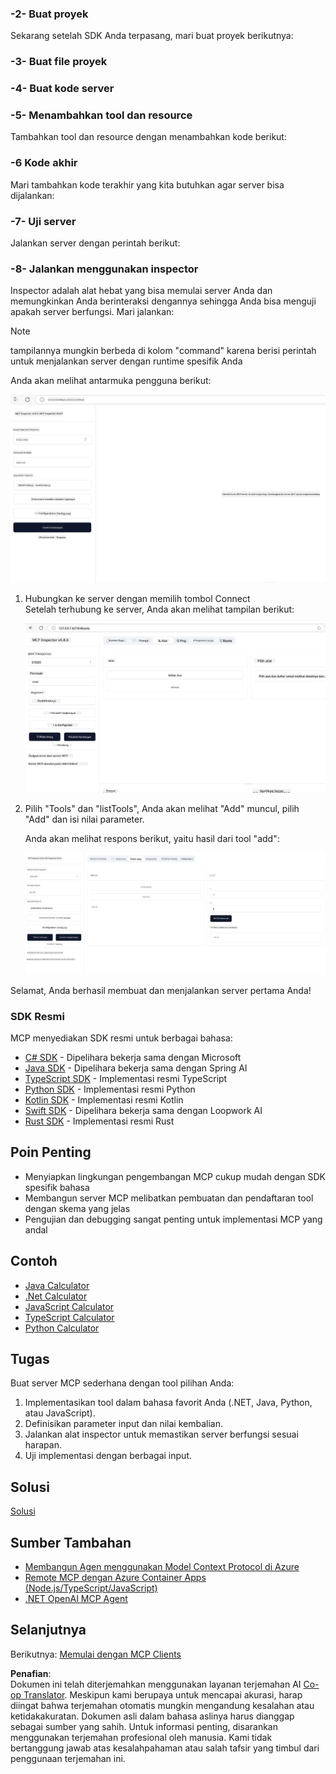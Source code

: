 <!--
CO_OP_TRANSLATOR_METADATA:
{
  "original_hash": "bf05718d019040cf0c7d4ccc6d6a1a88",
  "translation_date": "2025-06-13T06:04:27+00:00",
  "source_file": "03-GettingStarted/01-first-server/README.md",
  "language_code": "id"
}
-->
### -2- Buat proyek

Sekarang setelah SDK Anda terpasang, mari buat proyek berikutnya:

### -3- Buat file proyek

### -4- Buat kode server

### -5- Menambahkan tool dan resource

Tambahkan tool dan resource dengan menambahkan kode berikut:

### -6 Kode akhir

Mari tambahkan kode terakhir yang kita butuhkan agar server bisa dijalankan:

### -7- Uji server

Jalankan server dengan perintah berikut:

### -8- Jalankan menggunakan inspector

Inspector adalah alat hebat yang bisa memulai server Anda dan memungkinkan Anda berinteraksi dengannya sehingga Anda bisa menguji apakah server berfungsi. Mari jalankan:

> [!NOTE]
> tampilannya mungkin berbeda di kolom "command" karena berisi perintah untuk menjalankan server dengan runtime spesifik Anda

Anda akan melihat antarmuka pengguna berikut:

![Connect](../../../../translated_images/connect.141db0b2bd05f096fb1dd91273771fd8b2469d6507656c3b0c9df4b3c5473929.id.png)

1. Hubungkan ke server dengan memilih tombol Connect  
   Setelah terhubung ke server, Anda akan melihat tampilan berikut:

   ![Connected](../../../../translated_images/connected.73d1e042c24075d386cacdd4ee7cd748c16364c277d814e646ff2f7b5eefde85.id.png)

2. Pilih "Tools" dan "listTools", Anda akan melihat "Add" muncul, pilih "Add" dan isi nilai parameter.

   Anda akan melihat respons berikut, yaitu hasil dari tool "add":

   ![Result of running add](../../../../translated_images/ran-tool.a5a6ee878c1369ec1e379b81053395252a441799dbf23416c36ddf288faf8249.id.png)

Selamat, Anda berhasil membuat dan menjalankan server pertama Anda!

### SDK Resmi

MCP menyediakan SDK resmi untuk berbagai bahasa:
- [C# SDK](https://github.com/modelcontextprotocol/csharp-sdk) - Dipelihara bekerja sama dengan Microsoft
- [Java SDK](https://github.com/modelcontextprotocol/java-sdk) - Dipelihara bekerja sama dengan Spring AI
- [TypeScript SDK](https://github.com/modelcontextprotocol/typescript-sdk) - Implementasi resmi TypeScript
- [Python SDK](https://github.com/modelcontextprotocol/python-sdk) - Implementasi resmi Python
- [Kotlin SDK](https://github.com/modelcontextprotocol/kotlin-sdk) - Implementasi resmi Kotlin
- [Swift SDK](https://github.com/modelcontextprotocol/swift-sdk) - Dipelihara bekerja sama dengan Loopwork AI
- [Rust SDK](https://github.com/modelcontextprotocol/rust-sdk) - Implementasi resmi Rust

## Poin Penting

- Menyiapkan lingkungan pengembangan MCP cukup mudah dengan SDK spesifik bahasa
- Membangun server MCP melibatkan pembuatan dan pendaftaran tool dengan skema yang jelas
- Pengujian dan debugging sangat penting untuk implementasi MCP yang andal

## Contoh

- [Java Calculator](../samples/java/calculator/README.md)
- [.Net Calculator](../../../../03-GettingStarted/samples/csharp)
- [JavaScript Calculator](../samples/javascript/README.md)
- [TypeScript Calculator](../samples/typescript/README.md)
- [Python Calculator](../../../../03-GettingStarted/samples/python)

## Tugas

Buat server MCP sederhana dengan tool pilihan Anda:
1. Implementasikan tool dalam bahasa favorit Anda (.NET, Java, Python, atau JavaScript).
2. Definisikan parameter input dan nilai kembalian.
3. Jalankan alat inspector untuk memastikan server berfungsi sesuai harapan.
4. Uji implementasi dengan berbagai input.

## Solusi

[Solusi](./solution/README.md)

## Sumber Tambahan

- [Membangun Agen menggunakan Model Context Protocol di Azure](https://learn.microsoft.com/azure/developer/ai/intro-agents-mcp)
- [Remote MCP dengan Azure Container Apps (Node.js/TypeScript/JavaScript)](https://learn.microsoft.com/samples/azure-samples/mcp-container-ts/mcp-container-ts/)
- [.NET OpenAI MCP Agent](https://learn.microsoft.com/samples/azure-samples/openai-mcp-agent-dotnet/openai-mcp-agent-dotnet/)

## Selanjutnya

Berikutnya: [Memulai dengan MCP Clients](/03-GettingStarted/02-client/README.md)

**Penafian**:  
Dokumen ini telah diterjemahkan menggunakan layanan terjemahan AI [Co-op Translator](https://github.com/Azure/co-op-translator). Meskipun kami berupaya untuk mencapai akurasi, harap diingat bahwa terjemahan otomatis mungkin mengandung kesalahan atau ketidakakuratan. Dokumen asli dalam bahasa aslinya harus dianggap sebagai sumber yang sahih. Untuk informasi penting, disarankan menggunakan terjemahan profesional oleh manusia. Kami tidak bertanggung jawab atas kesalahpahaman atau salah tafsir yang timbul dari penggunaan terjemahan ini.